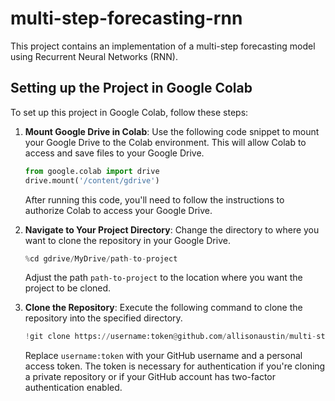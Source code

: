 # multi-step-forecasting-rnn

This project contains an implementation of a multi-step forecasting model using Recurrent Neural Networks (RNN).

## Setting up the Project in Google Colab

To set up this project in Google Colab, follow these steps:

1. **Mount Google Drive in Colab**:
   Use the following code snippet to mount your Google Drive to the Colab environment. This will allow Colab to access and save files to your Google Drive.

    ```python
    from google.colab import drive
    drive.mount('/content/gdrive')
    ```

    After running this code, you'll need to follow the instructions to authorize Colab to access your Google Drive.

2. **Navigate to Your Project Directory**:
   Change the directory to where you want to clone the repository in your Google Drive.

    ```python
    %cd gdrive/MyDrive/path-to-project
    ```

    Adjust the path `path-to-project` to the location where you want the project to be cloned.

3. **Clone the Repository**:
   Execute the following command to clone the repository into the specified directory.

    ```python
    !git clone https://username:token@github.com/allisonaustin/multi-step-forecasting-rnn.git
    ```

    Replace `username:token` with your GitHub username and a personal access token. The token is necessary for authentication if you're cloning a private repository or if your GitHub account has two-factor authentication enabled.


